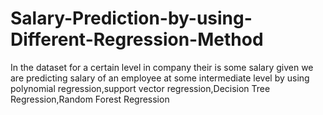 # Salary-Prediction-by-using-Different-Regression-Method
In the dataset for a certain level in company their is some salary given we are predicting salary of an employee at some intermediate level by using polynomial regression,support vector regression,Decision Tree Regression,Random Forest Regression
